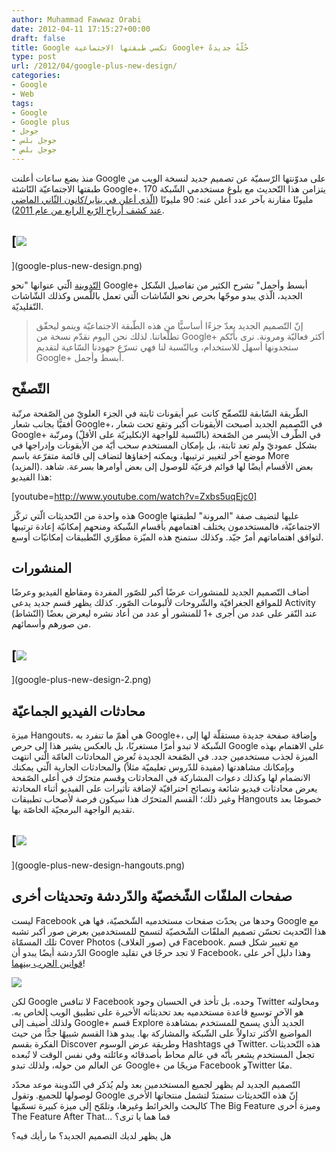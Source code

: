 ```yaml
---
author: Muhammad Fawwaz Orabi
date: 2012-04-11 17:15:27+00:00
draft: false
title: Google تكسي طبقتها الاجتماعية Google+ حُلّةً جديدةً
type: post
url: /2012/04/google-plus-new-design/
categories:
- Google
- Web
tags:
- Google
- Google plus
- جوجل
- جوجل بلس
- جوجل بلص
---
```


منذ بضع ساعات أعلنت Google على مدوّنتها الرّسميّة عن تصميم جديد لنسخة الويب من طبقتها الاجتماعيّة النّاشئة Google+. يتزامن هذا التّحديث مع بلوغ مستخدمي الشّبكة 170 مليونًا مقارنة بآخر عدد أعلن عنه: 90 مليونًا ([الّذي أعلن في يناير/كانون الثّاني الماضي عند كشف أرباح الرّبع الرابع من عام 2011](https://www.it-scoop.com/2012/01/google-news-8/)).


## [![](google-plus-new-design.png)
](google-plus-new-design.png)


[التّدوينة](http://googleblog.blogspot.co.uk/2012/04/toward-simpler-more-beautiful-google.html) الّتي عنوانها "نحو Google+ أبسط وأجمل" تشرح الكثير من تفاصيل الشّكل الجديد، الّذي يبدو موجّها بحرص نحو الشّاشات الّتي تعمل باللّمس وكذلك الشّاشات التّقليديّة.


<blockquote>إنّ التّصميم الجديد يعدّ جزءًا أساسيًّا من هذه الطّبقة الاجتماعيّة وينمو ليحقّق تطلّعاتنا. لذلك نحن اليوم نقدّم نسخة من Google+ أكثر فعاليّة ومرونة. نرى بأنّكم ستجدونها أسهل للاستخدام، وبالنّسبة لنا فهي تسرّع جهودنا السّاعية لتقديم Google+ أبسط وأجمل.</blockquote>




## التّصفّح


الطّريقة السّابقة للتّصفّح كانت عبر أيقونات ثابتة في الجزء العلويّ من الصّفحة مرتّبة أفقيًّا بجانب شعار Google+، في التّصميم الجديد أصبحت الأيقونات أكبر وتقع تحت شعار Google+ في الطّرف الأيسر من الصّفحة (بالنّسبة للواجهة الإنكليزيّة على الأقلّ) ومرتّبة بشكل عموديّ ولم تعد ثابتة، بل بإمكان المستخدم سحب أيّة من الأيقونات وإدراجها في موضع آخر لتغيير ترتيبها، ويمكنه إخفاؤها لتضاف إلى قائمة متفرّعة باسم More (المزيد). بعض الأقسام أيضًا لها قوائم فرعيّة للوصول إلى بعض أوامرها بسرعة. شاهد هذا الفيديو:


[youtube=http://www.youtube.com/watch?v=Zxbs5uqEjc0]




هذه واحدة من التّحديثات الّتي تركّز Google عليها لتضيف صفة "المرونة" لطبقتها الاجتماعيّة، فالمستخدمون يختلف اهتمامهم بأقسام الشّبكة ومنحهم إمكانيّة إعادة ترتيبها لتوافق اهتماماتهم أمرٌ جيّد. وكذلك ستمنح هذه الميّزة مطوّري التّطبيقات إمكانيّات أوسع.





## المنشورات


<!-- more -->

أضاف التّصميم الجديد للمنشورات عرضًا أكبر للصّور المفردة ومقاطع الفيديو وعرضًا للمواقع الجغرافيّة والشّروحات لألبومات الصّور. كذلك يظهر قسم جديد يدعى Activity (النّشاط) عند النّقر على عدد من أجرى +1 للمنشور أو عدد من أعاد نشره ليعرض بعضًا من صورهم وأسمائهم.


## [![](google-plus-new-design-2.png)
](google-plus-new-design-2.png)




## محادثات الفيديو الجماعيّة




ميزة Hangouts، هي أهمّ ما تنفرد به Google+، وإضافة صفحة جديدة مستقلّة لها إلى الشّبكة لا تبدو أمرًا مستغربًا، بل بالعكس يشير هذا إلى حرص Google على الاهتمام بهذه الميزة لجذب مستخدمين جدد. في الصّفحة الجديدة تُعرض المحادثات العامّة الّتي انتهت وبإمكانك مشاهدتها (مفيدة للدّروس تعليميّة مثلاً) والمحادثات الجارية الّتي يمكنك الانضمام لها وكذلك دعوات المشاركة في المحادثات وقسم متحرّك في أعلى الصّفحة يعرض محادثات فيديو شائعة ونصائح احترافيّة لإضافة تأثيرات على الفيديو أثناء المحادثة وغير ذلك؛ القسم المتحرّك هذا سيكون فرصة لأصحاب تطبيقات Hangouts خصوصًا بعد تقديم الواجهة البرمجيّة الخاصّة بها.





## [![](google-plus-new-design-hangouts.png)
](google-plus-new-design-hangouts.png)




## صفحات الملفّات الشّخصيّة والدّردشة وتحديثات أخرى




ليست Facebook وحدها من يحدّث صفحات مستخدميه الشّخصيّة، فها هي Google مع هذا التّحديث تحسّن تصميم الملفّات الشّخصيّة لتسمح للمستخدمين بعرض صور أكبر تشبه تلك المسمّاة Cover Photos (صور الغلاف) في Facebook. مع تغيير شكل قسم الدّردشة أيضًا يبدو أن Google لا تجد حرجًا في تقليد Facebook، وهذا دليل آخر على [قوانين الحرب بينهما](https://www.it-scoop.com/2011/11/facebook-google-fight/)!




[![](google-plus-new-design-profils.png)
](google-plus-new-design-profils.png)




لكن Google لا تنافس Facebook وحده، بل تأخذ في الحسبان وجود Twitter ومحاولته هو الآخر توسيع قاعدة مستخدميه بعد تحديثاته الأخيرة على تطبيق الويب الخاص به. ولذلك أُضيف إلى Google+ قسم Explore الجديد الّذي يسمح للمستخدم بمشاهدة المواضيع الأكثر تداولاً على الشّبكة والمشاركة بها. يبدو هذا القسم شبيهًا جدًّا من حيث الفكرة بقسم Discover وطريقة عرض الوسوم Hashtags في Twitter. هذه التّحديثات تجعل المستخدم يشعر بأنّه في عالم محاط بأصدقائه وعائلته وفي نفس الوقت لا تُبعده عن العالم من حوله، ولذلك تبدو Google+ مزيجًا من Facebook وTwitter معًا.




التّصميم الجديد لم يظهر لجميع المستخدمين بعد ولم يُذكر في التّدوينة موعد محدّد لوصولها للجميع. وتقول Google إنّ هذه التّحديثات ستمتدّ لتشمل منتجاتها الأخرى كالبحث والخرائط وغيرها، وتلمّح إلى ميزة كبيرة تسمّيها The Big Feature وميزة أخرى The Feature After That... فما هما يا ترى؟




هل يظهر لديك التصميم الجديد؟ ما رأيك فيه؟
